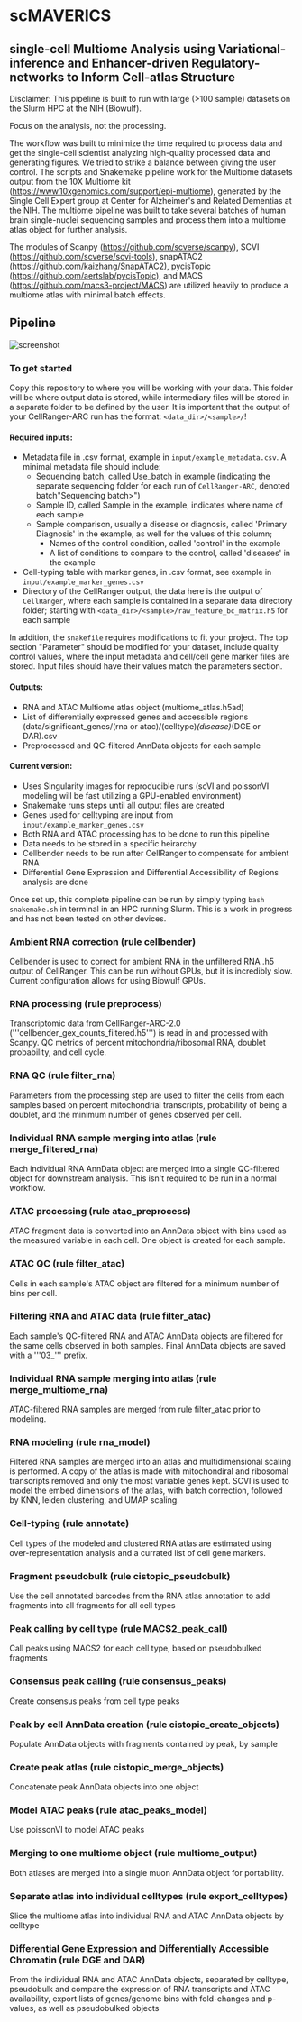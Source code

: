 # scMAVERICS


## single-cell Multiome Analysis using Variational-inference and Enhancer-driven Regulatory-networks to Inform Cell-atlas Structure

Disclaimer: This pipeline is built to run with large (>100 sample) datasets on the Slurm HPC at the NIH (Biowulf).

Focus on the analysis, not the processing. 

The workflow was built to minimize the time required to process data and get the single-cell scientist analyzing high-quality processed data and generating figures. We tried to strike a balance between giving the user control. The scripts and Snakemake pipeline work for the Multiome datasets output from the 10X Multiome kit (https://www.10xgenomics.com/support/epi-multiome), generated by the Single Cell Expert group at Center for Alzheimer's and Related Dementias at the NIH. The multiome pipeline was built to take several batches of human brain single-nuclei sequencing samples and process them into a multiome atlas object for further analysis. 
 
The modules of Scanpy (https://github.com/scverse/scanpy), SCVI (https://github.com/scverse/scvi-tools), snapATAC2 (https://github.com/kaizhang/SnapATAC2), pycisTopic (https://github.com/aertslab/pycisTopic), and MACS (https://github.com/macs3-project/MACS) are utilized heavily to produce a multiome atlas with minimal batch effects. 

## Pipeline

![screenshot](images/scMAVERICS.png)

### To get started

Copy this repository to where you will be working with your data. This folder will be where output data is stored, while intermediary files will be stored in a separate folder to be defined by the user. It is important that the output of your CellRanger-ARC run has the format: `<data_dir>/<sample>/`!

#### Required inputs:
- Metadata file in .csv format, example in `input/example_metadata.csv`. A minimal metadata file should include:
  - Sequencing batch, called Use_batch in example (indicating the separate sequencing folder for each run of `CellRanger-ARC`, denoted batch"Sequencing batch>")
  - Sample ID, called Sample in the example, indicates where name of each sample
  - Sample comparison, usually a disease or diagnosis, called 'Primary Diagnosis' in the example, as well for the values of this column;
    - Names of the control condition, called 'control' in the example
    - A list of conditions to compare to the control, called 'diseases' in the example
- Cell-typing table with marker genes, in .csv format, see example in `input/example_marker_genes.csv`
- Directory of the CellRanger output, the data here is the output of `CellRanger`, where each sample is contained in a separate data directory folder; starting with `<data_dir>/<sample>/raw_feature_bc_matrix.h5` for each sample

In addition, the `snakefile` requires modifications to fit your project. The top section "Parameter" should be modified for your dataset, include quality control values, where the input metadata and cell/cell gene marker files are stored. Input files should have their values match the parameters section.

#### Outputs:
- RNA and ATAC Multiome atlas object (multiome_atlas.h5ad)
- List of differentially expressed genes and accessible regions (data/significant_genes/(rna or atac)/(celltype)_(disease)_(DGE or DAR).csv
- Preprocessed and QC-filtered AnnData objects for each sample

#### Current version:
- Uses Singularity images for reproducible runs (scVI and poissonVI modeling will be fast utilizing a GPU-enabled environment)
- Snakemake runs steps until all output files are created
- Genes used for celltyping are input from `input/example_marker_genes.csv`
- Both RNA and ATAC processing has to be done to run this pipeline 
- Data needs to be stored in a specific heirarchy
- Cellbender needs to be run after CellRanger to compensate for ambient RNA
- Differential Gene Expression and Differential Accessibility of Regions analysis are done 

Once set up, this complete pipeline can be run by simply typing `bash snakemake.sh` in terminal in an HPC running Slurm. This is a work in progress and has not been tested on other devices. 

### Ambient RNA correction (rule cellbender)

Cellbender is used to correct for ambient RNA in the unfiltered RNA .h5 output of CellRanger. This can be run without GPUs, but it is incredibly slow. Current configuration allows for using Biowulf GPUs.

### RNA processing (rule preprocess) 

Transcriptomic data from CellRanger-ARC-2.0 ('''cellbender_gex_counts_filtered.h5''') is read in and processed with Scanpy. QC metrics of percent mitochondria/ribosomal RNA, doublet probability, and cell cycle.

### RNA QC (rule filter_rna) 

Parameters from the processing step are used to filter the cells from each samples based on percent mitochondrial transcripts, probability of being a doublet, and the minimum number of genes observed per cell.

### Individual RNA sample merging into atlas (rule merge_filtered_rna)

Each individual RNA AnnData object are merged into a single QC-filtered object for downstream analysis. This isn't required to be run in a normal workflow.

### ATAC processing (rule atac_preprocess)

ATAC fragment data is converted into an AnnData object with bins used as the measured variable in each cell. One object is created for each sample.

### ATAC QC (rule filter_atac) 

Cells in each sample's ATAC object are filtered for a minimum number of bins per cell. 

### Filtering RNA and ATAC data (rule filter_atac) 

Each sample's QC-filtered RNA and ATAC AnnData objects are filtered for the same cells observed in both samples. Final AnnData objects are saved with a '''03_''' prefix.

### Individual RNA sample merging into atlas (rule merge_multiome_rna)

ATAC-filtered RNA samples are merged from rule filter_atac prior to modeling.

### RNA modeling (rule rna_model) 

Filtered RNA samples are merged into an atlas and multidimensional scaling is performed. A copy of the atlas is made with mitochondiral and ribosomal transcripts removed and only the most variable genes kept. SCVI is used to model the embed dimensions of the atlas, with batch correction, followed by KNN, leiden clustering, and UMAP scaling.

### Cell-typing (rule annotate) 

Cell types of the modeled and clustered RNA atlas are estimated using over-representation analysis and a currated list of cell gene markers.

### Fragment pseudobulk (rule cistopic_pseudobulk)

Use the cell annotated barcodes from the RNA atlas annotation to add fragments into all fragments for all cell types

### Peak calling by cell type (rule MACS2_peak_call)

Call peaks using MACS2 for each cell type, based on pseudobulked fragments

### Consensus peak calling (rule consensus_peaks)

Create consensus peaks from cell type peaks

### Peak by cell AnnData creation (rule cistopic_create_objects)

Populate AnnData objects with fragments contained by peak, by sample

### Create peak atlas (rule cistopic_merge_objects)

Concatenate peak AnnData objects into one object

### Model ATAC peaks (rule atac_peaks_model)

Use poissonVI to model ATAC peaks

### Merging to one multiome object (rule multiome_output) 

Both atlases are merged into a single muon AnnData object for portability.

### Separate atlas into individual celltypes (rule export_celltypes) 

Slice the multiome atlas into individual RNA and ATAC AnnData objects by celltype

### Differential Gene Expression and Differentially Accessible Chromatin (rule DGE and DAR) 
From the individual RNA and ATAC AnnData objects, separated by celltype, pseudobulk and compare the expression of RNA transcripts and ATAC availability, export lists of genes/genome bins with fold-changes and p-values, as well as pseudobulked objects
